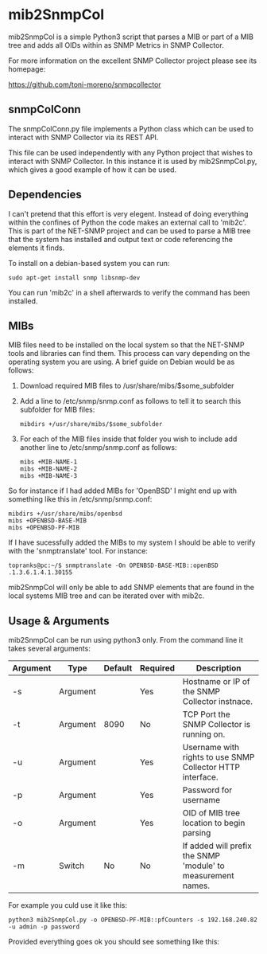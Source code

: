 # mib2SnmpCol

mib2SnmpCol is a simple Python3 script that parses a MIB or part of a MIB tree and adds all OIDs within as SNMP Metrics in SNMP Collector.

For more information on the excellent SNMP Collector project please see its homepage:

https://github.com/toni-moreno/snmpcollector


## snmpColConn

The snmpColConn.py file implements a Python class which can be used to interact with SNMP Collector via its REST API.

This file can be used independently with any Python project that wishes to interact with SNMP Collector.  In this instance it is used by mib2SnmpCol.py, which gives a good example of how it can be used.


## Dependencies

I can't pretend that this effort is very elegent.  Instead of doing everything within the confines of Python the code makes an  external call to 'mib2c'.  This is part of the NET-SNMP project and can be used to parse a MIB tree that the system has installed and output text or code referencing the elements it finds.

To install on a debian-based system you can run:

    sudo apt-get install snmp libsnmp-dev
    

You can run 'mib2c' in a shell afterwards to verify the command has been installed.


## MIBs

MIB files need to be installed on the local system so that the NET-SNMP tools and libraries can find them.  This process can vary depending on the operating system you are using.  A brief guide on Debian would be as follows:

1.  Download required MIB files to /usr/share/mibs/$some_subfolder

2.  Add a line to /etc/snmp/snmp.conf as follows to tell it to search this subfolder for MIB files:

        mibdirs +/usr/share/mibs/$some_subfolder
    
3.  For each of the MIB files inside that folder you wish to include add another line to /etc/snmp/snmp.conf as follows:

        mibs +MIB-NAME-1
        mibs +MIB-NAME-2
        mibs +MIB-NAME-3
    

So for instance if I had added MIBs for 'OpenBSD' I might end up with something like this in /etc/snmp/snmp.conf:

    mibdirs +/usr/share/mibs/openbsd
    mibs +OPENBSD-BASE-MIB
    mibs +OPENBSD-PF-MIB
    
    
If I have sucessfully added the MIBs to my system I should be able to verify with the 'snmptranslate' tool.  For instance:

    topranks@pc:~/$ snmptranslate -On OPENBSD-BASE-MIB::openBSD
    .1.3.6.1.4.1.30155


mib2SnmpCol will only be able to add SNMP elements that are found in the local systems MIB tree and can be iterated over with mib2c.


## Usage & Arguments

mib2SnmpCol can be run using python3 only.  From the command line it takes several arguments:

|Argument|Type|Default|Required|Description|
|---------|----|-------|----------|----------|
|-s|Argument||Yes|Hostname or IP of the SNMP Collector instnace.|
|-t|Argument|8090|No|TCP Port the SNMP Collector is running on.|
|-u|Argument||Yes|Username with rights to use SNMP Collector HTTP interface.|
|-p|Argument||Yes|Password for username|
|-o|Argument||Yes|OID of MIB tree location to begin parsing|
|-m|Switch|No|No|If added will prefix the SNMP 'module' to measurement names.|


For example you culd use it like this:

    python3 mib2SnmpCol.py -o OPENBSD-PF-MIB::pfCounters -s 192.168.240.82 -u admin -p password
    
    
Provided everything goes ok you should see something like this:





